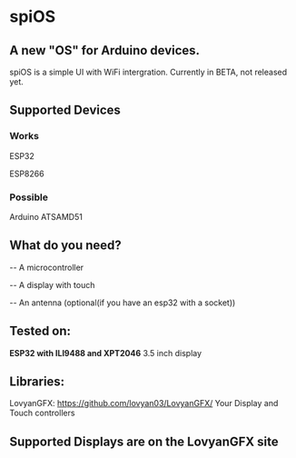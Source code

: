 # spiOS
## A new "OS" for Arduino devices.
spiOS is a simple UI with WiFi intergration.
Currently in BETA, not released yet.
## Supported Devices 
### Works
ESP32 

ESP8266
### Possible
Arduino ATSAMD51
## What do you need?
-- A microcontroller

-- A display with touch

-- An antenna (optional(if you have an esp32 with a socket))
## Tested on:
**ESP32 with ILI9488 and XPT2046**
3.5 inch display

## Libraries:
LovyanGFX: https://github.com/lovyan03/LovyanGFX/
Your Display and Touch controllers

## Supported Displays are on the LovyanGFX site
